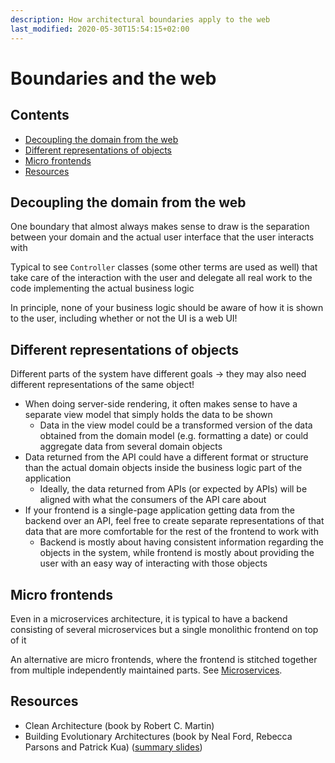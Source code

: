 ```yaml
---
description: How architectural boundaries apply to the web
last_modified: 2020-05-30T15:54:15+02:00
---
```


# Boundaries and the web

## Contents

-   [Decoupling the domain from the web](#decoupling-the-domain-from-the-web)
-   [Different representations of objects](#different-representations-of-objects)
-   [Micro frontends](#micro-frontends)
-   [Resources](#resources)

## Decoupling the domain from the web

One boundary that almost always makes sense to draw is the separation between your domain and the actual user interface that the user interacts with

Typical to see `Controller` classes (some other terms are used as well) that take care of the interaction with the user and delegate all real work to the code implementing the actual business logic

In principle, none of your business logic should be aware of how it is shown to the user, including whether or not the UI is a web UI!

## Different representations of objects

Different parts of the system have different goals -> they may also need different representations of the same object!

-   When doing server-side rendering, it often makes sense to have a separate view model that simply holds the data to be shown
    -   Data in the view model could be a transformed version of the data obtained from the domain model (e.g. formatting a date) or could aggregate data from several domain objects
-   Data returned from the API could have a different format or structure than the actual domain objects inside the business logic part of the application
    -   Ideally, the data returned from APIs (or expected by APIs) will be aligned with what the consumers of the API care about
-   If your frontend is a single-page application getting data from the backend over an API, feel free to create separate representations of that data that are more comfortable for the rest of the frontend to work with
    -   Backend is mostly about having consistent information regarding the objects in the system, while frontend is mostly about providing the user with an easy way of interacting with those objects

## Micro frontends

Even in a microservices architecture, it is typical to have a backend consisting of several microservices but a single monolithic frontend on top of it

An alternative are micro frontends, where the frontend is stitched together from multiple independently maintained parts. See [Microservices](../reference-architectures/Microservices.md).

## Resources

-   Clean Architecture (book by Robert C. Martin)
-   Building Evolutionary Architectures (book by Neal Ford, Rebecca Parsons and Patrick Kua) ([summary slides](http://nealford.com/downloads/Evolutionary_Architecture_Keynote_by_Neal_Ford.pdf))
